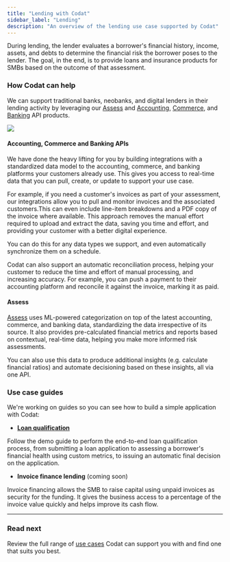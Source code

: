 ```yaml
---
title: "Lending with Codat"
sidebar_label: "Lending"
description: "An overview of the lending use case supported by Codat"
---
```


During lending, the lender evaluates a borrower's financial history, income, assets, and debts to determine the financial risk the borrower poses to the lender. The goal, in the end, is to provide loans and insurance products for SMBs based on the outcome of that assessment.

### How Codat can help

We can support traditional banks, neobanks, and digital lenders in their lending activity by leveraging our [Assess](/assess/overview) and [Accounting](/accounting-api/overview), [Commerce](/commerce-api/overview), and [Banking](/banking-api/overview) API products. 

![](/img/use-cases/summary-pages/dbdaea6d-underwriting.png)

#### Accounting, Commerce and Banking APIs

We have done the heavy lifting for you by building integrations with a standardized data model to the accounting, commerce, and banking platforms your customers already use. This gives you access to real-time data that you can pull, create, or update to support your use case.

For example, if you need a customer's invoices as part of your assessment, our integrations allow you to pull and monitor invoices and the associated customers.This can even include line-item breakdowns and a PDF copy of the invoice where available. This approach removes the manual effort required to upload and extract the data, saving you time and effort, and providing your customer with a better digital experience. 

You can do this for any data types we support, and even automatically synchronize them on a schedule.

Codat can also support an automatic reconciliation process, helping your customer to reduce the time and effort of manual processing, and increasing accuracy. For example, you can push a payment to their accounting platform and reconcile it against the invoice, marking it as paid. 

#### Assess

[Assess](/assess/overview) uses ML-powered categorization on top of the latest accounting, commerce, and banking data, standardizing the data irrespective of its source. It also provides pre-calculated financial metrics and reports based on contextual, real-time data, helping you make more informed risk assessments.

You can also use this data to produce additional insights (e.g. calculate financial ratios) and automate decisioning based on these insights, all via one API.

### Use case guides

We're working on guides so you can see how to build a simple application with Codat:

- **[Loan qualification](/assess/guides/loan-qualification/introduction)**

Follow the demo guide to perform the end-to-end loan qualification process, from submitting a loan application to assessing a borrower's financial health using custom metrics, to issuing an automatic final decision on the application. 

- **Invoice finance lending** (coming soon)

Invoice financing allows the SMB to raise capital using unpaid invoices as security for the funding. It gives the business access to a percentage of the invoice value quickly and helps improve its cash flow. 

---

### Read next

Review the full range of [use cases](/usecases/overview) Codat can support you with and find one that suits you best.